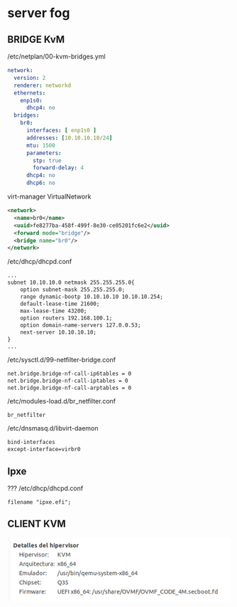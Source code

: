 # server fog

## BRIDGE KvM

/etc/netplan/00-kvm-bridges.yml
```yaml
network:
  version: 2
  renderer: networkd
  ethernets:
    enp1s0:
      dhcp4: no
  bridges:
    br0:
      interfaces: [ enp1s0 ]
      addresses: [10.10.10.10/24]
      mtu: 1500
      parameters:
        stp: true
        forward-delay: 4
      dhcp4: no
      dhcp6: no
```

virt-manager VirtualNetwork
```xml
<network>
  <name>br0</name>
  <uuid>fe8277ba-458f-499f-8e30-ce05201fc6e2</uuid>
  <forward mode="bridge"/>
  <bridge name="br0"/>
</network>
```

/etc/dhcp/dhcpd.conf
```
...
subnet 10.10.10.0 netmask 255.255.255.0{
    option subnet-mask 255.255.255.0;
    range dynamic-bootp 10.10.10.10 10.10.10.254;
    default-lease-time 21600;
    max-lease-time 43200;
    option routers 192.168.100.1;
    option domain-name-servers 127.0.0.53;
    next-server 10.10.10.10;
}
...
```

/etc/sysctl.d/99-netfilter-bridge.conf
```
net.bridge.bridge-nf-call-ip6tables = 0
net.bridge.bridge-nf-call-iptables = 0
net.bridge.bridge-nf-call-arptables = 0
```

/etc/modules-load.d/br_netfilter.conf
```
br_netfilter
```

/etc/dnsmasq.d/libvirt-daemon
```
bind-interfaces
except-interface=virbr0
```

## Ipxe
??? /etc/dhcp/dhcpd.conf
```
filename "ipxe.efi";
```


## CLIENT KVM

![Firmware](KVM.png)